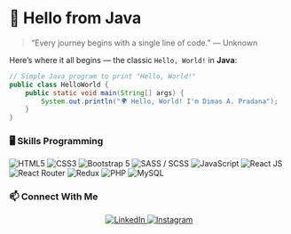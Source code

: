 # 👋 Hello from Java

> “Every journey begins with a single line of code.” — Unknown

Here’s where it all begins — the classic `Hello, World!` in **Java**:

```java
// Simple Java program to print "Hello, World!"
public class HelloWorld {
    public static void main(String[] args) {
        System.out.println("🌍 Hello, World! I'm Dimas A. Pradana");
    }
}
```
### 🖥️ Skills Programming
<div align-item: center;>
  <img src="https://img.shields.io/badge/HTML5-E34F26?style=for-the-badge&logo=html5&logoColor=white" alt="HTML5"/>
  <img src="https://img.shields.io/badge/CSS3-1572B6?style=for-the-badge&logo=css3&logoColor=white" alt="CSS3"/>
  <img src="https://img.shields.io/badge/Bootstrap_5-7952B3?style=for-the-badge&logo=bootstrap&logoColor=white" alt="Bootstrap 5" />
  <img src="https://img.shields.io/badge/SASS/SCSS-CC6699?style=for-the-badge&logo=sass&logoColor=white" alt="SASS / SCSS"/>
  <img src="https://img.shields.io/badge/JavaScript-F7DF1E?style=for-the-badge&logo=javascript&logoColor=black" alt="JavaScript"/>
  <img src="https://img.shields.io/badge/React_JS-61DAFB?style=for-the-badge&logo=react&logoColor=black" alt="React JS" />
  <img src="https://img.shields.io/badge/React_Router-CA4245?style=for-the-badge&logo=react-router&logoColor=white" alt="React Router"/>
  <img src="https://img.shields.io/badge/Redux-593D88?style=for-the-badge&logo=redux&logoColor=white" alt="Redux"/>
  <img src="https://img.shields.io/badge/PHP-777BB4?style=for-the-badge&logo=php&logoColor=white" alt="PHP"/>
  <img src="https://img.shields.io/badge/MySQL-005C84?style=for-the-badge&logo=mysql&logoColor=white" alt="MySQL"/>
</div>

### 📫 Connect With Me
<p align="center">
  <a href="http://linkedin.com/in/dimas-a-pradana-340642303?">
    <img src="https://img.shields.io/badge/LinkedIn-0A66C2?style=for-the-badge&logo=linkedin&logoColor=white" alt="LinkedIn"/>
  </a>
  <a href="https://www.instagram.com/_.dimaz/">
    <img src="https://img.shields.io/badge/Instagram-E4405F?style=for-the-badge&logo=instagram&logoColor=white" alt="Instagram"/>
  </a>
</p>



